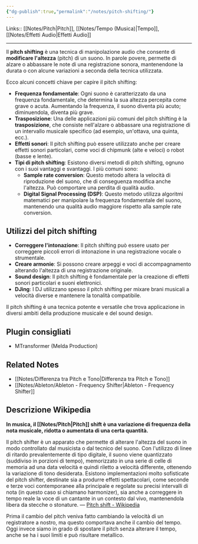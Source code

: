 ```yaml
---
{"dg-publish":true,"permalink":"/notes/pitch-shifting/"}
---
```


Links:: [[Notes/Pitch\|Pitch]], [[Notes/Tempo (Musica)\|Tempo]], [[Notes/Effetti Audio\|Effetti Audio]]

---
Il **pitch shifting** è una tecnica di manipolazione audio che consente di **modificare l'altezza** (pitch) di un suono. In parole povere, permette di alzare o abbassare le note di una registrazione sonora, mantenendone la durata o con alcune variazioni a seconda della tecnica utilizzata.

Ecco alcuni concetti chiave per capire il pitch shifting:

- **Frequenza fondamentale**: Ogni suono è caratterizzato da una frequenza fondamentale, che determina la sua altezza percepita come grave o acuta. Aumentando la frequenza, il suono diventa più acuto; diminuendola, diventa più grave.
- **Trasposizione**: Una delle applicazioni più comuni del pitch shifting è la **trasposizione**, che consiste nell'alzare o abbassare una registrazione di un intervallo musicale specifico (ad esempio, un'ottava, una quinta, ecc.).
- **Effetti sonori**: Il pitch shifting può essere utilizzato anche per creare effetti sonori particolari, come voci di chipmunk (alte e veloci) o robot (basse e lente).
- **Tipi di pitch shifting**: Esistono diversi metodi di pitch shifting, ognuno con i suoi vantaggi e svantaggi. I più comuni sono:
    - **Sample rate conversion**: Questo metodo altera la velocità di riproduzione del suono, che di conseguenza modifica anche l'altezza. Può comportare una perdita di qualità audio.
    - **Digital Signal Processing (DSP)**: Questo metodo utilizza algoritmi matematici per manipolare la frequenza fondamentale del suono, mantenendo una qualità audio maggiore rispetto alla sample rate conversion.

## Utilizzi del pitch shifting

- **Correggere l'intonazione**: Il pitch shifting può essere usato per correggere piccoli errori di intonazione in una registrazione vocale o strumentale.
- **Creare armonie**: Si possono creare arpeggi e voci di accompagnamento alterando l'altezza di una registrazione originale.
- **Sound design**: Il pitch shifting è fondamentale per la creazione di effetti sonori particolari e suoni elettronici.
- **DJing**: I DJ utilizzano spesso il pitch shifting per mixare brani musicali a velocità diverse e mantenere la tonalità compatibile.

Il pitch shifting è una tecnica potente e versatile che trova applicazione in diversi ambiti della produzione musicale e del sound design.


## Plugin consigliati

- MTransformer (Melda Production)

## Related Notes

- [[Notes/Differenza tra Pitch e Tono\|Differenza tra Pitch e Tono]]
- [[Notes/Ableton/Ableton - Frequency Shifter\|Ableton - Frequency Shifter]]


## Descrizione Wikipedia

**In musica, il [[Notes/Pitch\|Pitch]] shift è una variazione di frequenza della nota musicale, ridotta o aumentata di una certa quantità.**

Il pitch shifter è un apparato che permette di alterare l'altezza del suono in modo controllato dal musicista o dal tecnico del suono. Con l'utilizzo di linee di ritardo prevalentemente di tipo digitale, il suono viene quantizzato (suddiviso in porzioni di tempo), memorizzato in una serie di celle di memoria ad una data velocità e quindi riletto a velocità differente, ottenendo la variazione di tono desiderata. Esistono implementazioni molto sofisticate del pitch shifter, destinate sia a produrre effetti spettacolari, come seconde e terze voci contemporanee alla principale e regolate su precisi intervalli di nota (in questo caso si chiamano harmonizer), sia anche a correggere in tempo reale la voce di un cantante in un contesto dal vivo, mantenendola libera da stecche o stonature. — [Pitch shift - Wikipedia](https://it.wikipedia.org/wiki/Pitch_shift)

Prima il cambio del pitch veniva fatto cambiando la velocità di un registratore a nostro, ma questo comportava anche il cambio del tempo. Oggi invece siamo in grado di spostare il pitch senza alterare il tempo, anche se ha i suoi limiti e può risultare metallico.

